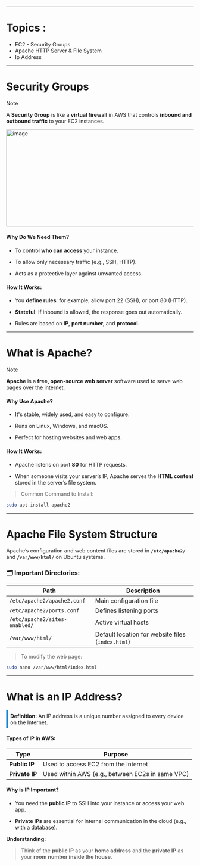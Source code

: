 
---

# Topics :

- EC2 - Security Groups 
- Apache HTTP Server & File System 
- Ip Address 

---
# Security Groups 

> [!NOTE]  
>A **Security Group** is like a **virtual firewall** in AWS that controls **inbound and outbound traffic** to your EC2 instances.

<img width="512" height="261" alt="image" src="https://github.com/user-attachments/assets/97bcea49-bdd7-406c-b2f8-44477e8e0481" />

#### Why Do We Need Them?

- To control **who can access** your instance.
    
- To allow only necessary traffic (e.g., SSH, HTTP).
    
- Acts as a protective layer against unwanted access.

#### How It Works:

- You **define rules**: for example, allow port 22 (SSH), or port 80 (HTTP).
    
- **Stateful**: If inbound is allowed, the response goes out automatically.
    
- Rules are based on **IP**, **port number**, and **protocol**.

---
# What is Apache?

> [!NOTE]
>**Apache** is a **free, open-source web server** software used to serve web pages over the internet.

#### Why Use Apache?

- It's stable, widely used, and easy to configure.
    
- Runs on Linux, Windows, and macOS.
    
- Perfect for hosting websites and web apps.

#### How It Works:

- Apache listens on port **80** for HTTP requests.
    
- When someone visits your server’s IP, Apache serves the **HTML content** stored in the server’s file system.

>Common Command to Install:
```sh
sudo apt install apache2
```

---
# Apache File System Structure

Apache’s configuration and web content files are stored in **`/etc/apache2/`** and **`/var/www/html/`** on Ubuntu systems.

### 🗂️ Important Directories:

|Path|Description|
|---|---|
|`/etc/apache2/apache2.conf`|Main configuration file|
|`/etc/apache2/ports.conf`|Defines listening ports|
|`/etc/apache2/sites-enabled/`|Active virtual hosts|
|`/var/www/html/`|Default location for website files (`index.html`)|
 >To modify the web page:
```sh
sudo nano /var/www/html/index.html
````

---
# What is an IP Address?

<div style="border-left: 4px solid #007ACC; padding: 0.5em;">
  <strong>Definition:</strong> An IP address is a unique number assigned to every device on the Internet.
</div>

####  Types of IP in AWS:

|Type|Purpose|
|---|---|
|**Public IP**|Used to access EC2 from the internet|
|**Private IP**|Used within AWS (e.g., between EC2s in same VPC)|
#### Why is IP Important?

- You need the **public IP** to SSH into your instance or access your web app.
    
- **Private IPs** are essential for internal communication in the cloud (e.g., with a database).

**Understanding:**
>Think of the **public IP** as your **home address** and the **private IP** as your **room number inside the house**.
